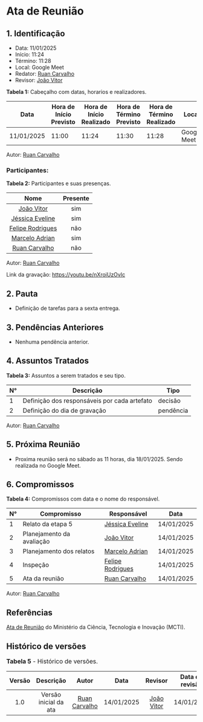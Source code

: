 # Ata de Reunião

## 1. Identificação

* Data: 11/01/2025
* Início: 11:24
* Término: 11:28
* Local: Google Meet
* Redator: [Ruan Carvalho](https://github.com/Ruan-Carvalho)
* Revisor: [João Vitor](https://github.com/Jauzimm)

**Tabela 1:** Cabeçalho com datas, horarios e realizadores.

| Data | Hora de Início Previsto | Hora de Início Realizado | Hora de Término Previsto | Hora de Término Realizado | Local | Redator | Projeto | Revisor |
|------------|--------------------------|--------------------------|--------------------------|---------------------------|-------------|-------------|--------------|--------|
| 11/01/2025 | 11:00 | 11:24 | 11:30 | 11:28 | Google Meet | [Ruan Carvalho](https://github.com/Ruan-Carvalho) | MOJ | [João Vitor](https://github.com/Jauzimm) |

Autor: [Ruan Carvalho](https://github.com/Ruan-Carvalho)

### Participantes: 

**Tabela 2:** Participantes e suas presenças.

| Nome | Presente |
|:----:|:--------:|
| [João Vitor](https://github.com/Jauzimm) | sim |
| [Jéssica Eveline](https://github.com/xzxjesse) | sim |
| [Felipe Rodrigues](https://github.com/felipeJRdev) | não |
| [Marcelo Adrian](https://github.com/Marcelo-Adrian) | sim |
| [Ruan Carvalho](https://github.com/Ruan-Carvalho) | não |

Autor: [Ruan Carvalho](https://github.com/Ruan-Carvalho)

Link da gravação: https://youtu.be/nXroiUzOvlc

## 2. Pauta

* Definição de tarefas para a sexta entrega.

## 3. Pendências Anteriores

* Nenhuma pendência anterior.

## 4. Assuntos Tratados

**Tabela 3:** Assuntos a serem tratados e seu tipo.

| N° | Descrição | Tipo   |
|----|-----------|--------|
| 1 | Definição dos responsáveis por cada artefato | decisão |
| 2 | Definição do dia de gravação | pendência |

Autor: [Ruan Carvalho](https://github.com/Ruan-Carvalho)

## 5. Próxima Reunião

* Proxima reunião será no sábado as 11 horas, dia 18/01/2025. Sendo realizada no Google Meet.

## 6. Compromissos

**Tabela 4:** Compromissos com data e o nome do responsável.

| N° | Compromisso | Responsável | Data |
|----|-------------|-------------|------|
| 1 | Relato da etapa 5 | [Jéssica Eveline](https://github.com/xzxjesse) | 14/01/2025 |
| 2 | Planejamento da avaliação | [João Vitor](https://github.com/Jauzimm) | 14/01/2025 |
| 3 | Planejamento dos relatos | [Marcelo Adrian](https://github.com/Marcelo-Adrian) | 14/01/2025 |
| 4 | Inspeção | [Felipe Rodrigues](https://github.com/felipeJRdev) | 14/01/2025 |
| 5 | Ata da reunião | [Ruan Carvalho](https://github.com/Ruan-Carvalho) | 14/01/2025 |

Autor: [Ruan Carvalho](https://github.com/Ruan-Carvalho)

## Referências

[Ata de Reunião](https://pdp.mctic.gov.br/MCTI-PDP/guidances/examples/Ata%20Reuniao_21C35EC2.html) do Ministério da Ciência, Tecnologia e Inovação (MCTI).

## Histórico de versões

<font size="3"><p style="text-align: left">**Tabela 5** - Histórico de versões.</p></font>

| Versão |               Descrição                |   Autor    |    Data    |    Revisor     | Data de revisão |
| :----: | :------------------------------------: | :--------: | :--------: | :------------: | :-------------: |
| 1.0 | Versão inicial da ata | [Ruan Carvalho](https://github.com/Ruan-Carvalho) | 14/01/2025 | [João Vitor](https://github.com/Jauzimm) | 14/01/2025 |